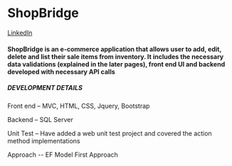 # ShopBridge
   [LinkedIn](https://www.linkedin.com/in/keerthivasan-asokkumar)

#### ShopBridge is an e-commerce application that allows user to add, edit, delete and list their sale items from inventory. It includes the necessary data validations (explained in the later pages), front end UI and backend developed with necessary API calls

##### DEVELOPMENT DETAILS

Front end – MVC, HTML, CSS, Jquery, Bootstrap

Backend – SQL Server

Unit Test – Have added a web unit test project and covered the action method implementations

Approach --  EF Model First Approach

